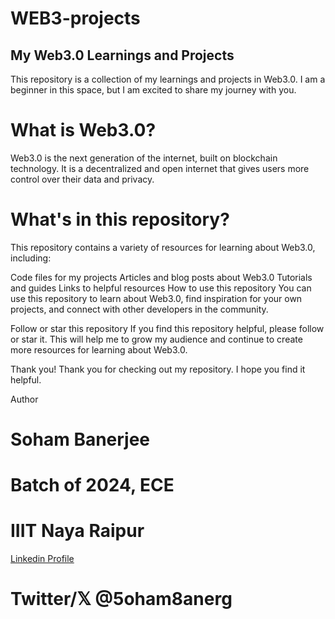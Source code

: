 # WEB3-projects

## My Web3.0 Learnings and Projects
This repository is a collection of my learnings and projects in Web3.0. I am a beginner in this space, but I am excited to share my journey with you.

# What is Web3.0?
Web3.0 is the next generation of the internet, built on blockchain technology. It is a decentralized and open internet that gives users more control over their data and privacy.

# What's in this repository?
This repository contains a variety of resources for learning about Web3.0, including:

Code files for my projects
Articles and blog posts about Web3.0
Tutorials and guides
Links to helpful resources
How to use this repository
You can use this repository to learn about Web3.0, find inspiration for your own projects, and connect with other developers in the community.

Follow or star this repository
If you find this repository helpful, please follow or star it. This will help me to grow my audience and continue to create more resources for learning about Web3.0.

Thank you!
Thank you for checking out my repository. I hope you find it helpful.

Author
# Soham Banerjee
# Batch of 2024, ECE
# IIIT Naya Raipur
[Linkedin Profile](https://www.linkedin.com/in/soham13anerjee/)
# Twitter/𝕏  @5oham8anerg
